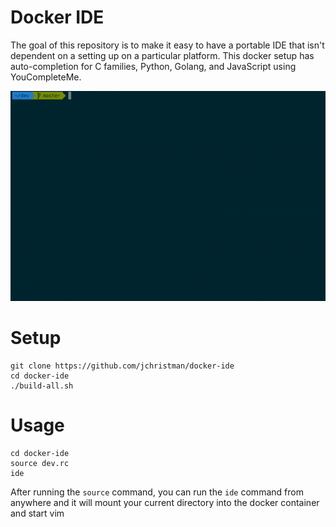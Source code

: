 # Docker IDE

The goal of this repository is to make it easy to have a portable IDE that isn't dependent on a setting up on a particular platform. This docker setup has auto-completion for C families, Python, Golang, and JavaScript using YouCompleteMe.

![](https://github.com/jchristman/docker-ide/blob/readme-gif/demo.gif?raw=true)

Setup
=====

```
git clone https://github.com/jchristman/docker-ide
cd docker-ide
./build-all.sh
```

Usage
=====

```
cd docker-ide
source dev.rc
ide
```

After running the `source` command, you can run the `ide` command from anywhere and it will mount your current directory into the docker container and start vim
